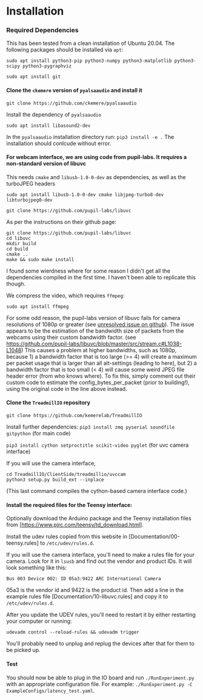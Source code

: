 # Installation

### Required Dependencies
This has been tested from a clean installation of Ubuntu 20.04. The following
packages should be installed via `apt`:

`sudo apt install python3-pip python3-numpy python3-matplotlib python3-scipy python3-pygraphviz`

`sudo apt install git`

#### Clone the `ckemere` version of `pyalsaaudio` and install it

`git clone https://github.com/ckemere/pyalsaaudio`

Install the dependency of `pyalsaaudio`

`sudo apt install libasound2-dev`

In the `pyalsaaudio` installation directory run: `pip3 install -e .`
The installation should conlcude without error.

#### For webcam interface, we are using code from pupil-labs. It requires a non-standard version of libuvc
This needs `cmake` and `libusb-1.0-0-dev` as dependencies, as well as the turboJPEG headers

`sudo apt install libusb-1.0-0-dev cmake libjpeg-turbo8-dev libturbojpeg0-dev` 

`git clone https://github.com/pupil-labs/libuvc`

As per the instructions on their github page:
```
git clone https://github.com/pupil-labs/libuvc
cd libuvc
mkdir build
cd build
cmake .. 
make && sudo make install
```

I found some wierdness where for some reason I didn't get all the dependencies
compiled in the first time. I haven't been able to replicate this though.

We compress the video, which requires `ffmpeg`:

`sudo apt install ffmpeg`

For some odd reason, the pupil-labs version of libuvc fails for camera resolutions of 1080p or greater (see [unresolved issue on github](https://github.com/pupil-labs/pyuvc/issues/73)). The issue appears to be the estimation of the bandwidth size of packets from the webcams using their custom bandwidth factor. (see https://github.com/pupil-labs/libuvc/blob/master/src/stream.c#L1038-L1048) This causes a problem at higher bandwidths, such as 1080p, because 1) a bandwidth factor that is too large (>= 4) will create a maximum per packet usage that is larger than all alt-settings (leading to here), but 2) a bandwidth factor that is too small (< 4) will cause some weird JPEG file header error (from who knows where). To fix this, simply comment out their custom code to estimate the config_bytes_per_packet (prior to building!), using the original code in the line above instead. 


#### Clone the `TreadmillIO` repository

`git clone https://github.com/kemerelab/TreadmillIO`

Install further dependencies:
`pip3 install zmq pyserial soundfile gitpython` (for main code)

`pip3 install cython setproctitle scikit-video pyglet` (for uvc camera interface)

If you will use the camera interface, 
```
cd TreadmillIO/ClientSide/treadmillio/uvccam
python3 setup.py build_ext --inplace
```
(This last command compiles the cython-based camera interface code.)

#### Install the required files for the Teensy interface:
Optionally download the Arduino package and the Teensy installation files from
[https://www.pjrc.com/teensy/td_download.html].

Install the udev rules copied from this website in
[Documentation/00-teensy.rules] to `/etc/udev/rules.d`.

If you will use the camera interface, you'll need to make a rules file for your
camera. Look for it in `lsusb` and find out the vendor and product IDs. It will
look something like this:

`Bus 003 Device 002: ID 05a3:9422 ARC International Camera`

05a3 is the vendor id and 9422 is the product id. Then add a line in the example
rules file [Documentation/10-libuvc.rules] and copy it to `/etc/udev/rules.d`.

After you update the UDEV rules, you'll need to restart it by either restarting
your computer or running:

`udevadm control --reload-rules && udevadm trigger`

You'll probably need to unplug and replug the devices after that for them to
be picked up.

#### Test
You should now be able to plug in the IO board and run `./RunExperiment.py` with
an appropriate configuration file.  For example: 
`./RunExperiment.py -C ExampleConfigs/latency_test.yaml`.

